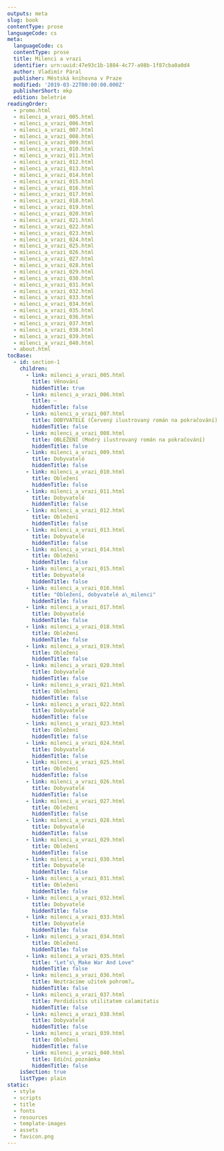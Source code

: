 ```yaml
---
outputs: meta
slug: book
contentType: prose
languageCode: cs
meta:
  languageCode: cs
  contentType: prose
  title: Milenci a vrazi
  identifier: urn:uuid:47e93c1b-1884-4c77-a98b-1f87cba0a0d4
  author: Vladimír Páral
  publisher: Městská knihovna v Praze
  modified: '2019-03-22T00:00:00.000Z'
  publisherShort: mkp
  edition: beletrie
readingOrder:
  - promo.html
  - milenci_a_vrazi_005.html
  - milenci_a_vrazi_006.html
  - milenci_a_vrazi_007.html
  - milenci_a_vrazi_008.html
  - milenci_a_vrazi_009.html
  - milenci_a_vrazi_010.html
  - milenci_a_vrazi_011.html
  - milenci_a_vrazi_012.html
  - milenci_a_vrazi_013.html
  - milenci_a_vrazi_014.html
  - milenci_a_vrazi_015.html
  - milenci_a_vrazi_016.html
  - milenci_a_vrazi_017.html
  - milenci_a_vrazi_018.html
  - milenci_a_vrazi_019.html
  - milenci_a_vrazi_020.html
  - milenci_a_vrazi_021.html
  - milenci_a_vrazi_022.html
  - milenci_a_vrazi_023.html
  - milenci_a_vrazi_024.html
  - milenci_a_vrazi_025.html
  - milenci_a_vrazi_026.html
  - milenci_a_vrazi_027.html
  - milenci_a_vrazi_028.html
  - milenci_a_vrazi_029.html
  - milenci_a_vrazi_030.html
  - milenci_a_vrazi_031.html
  - milenci_a_vrazi_032.html
  - milenci_a_vrazi_033.html
  - milenci_a_vrazi_034.html
  - milenci_a_vrazi_035.html
  - milenci_a_vrazi_036.html
  - milenci_a_vrazi_037.html
  - milenci_a_vrazi_038.html
  - milenci_a_vrazi_039.html
  - milenci_a_vrazi_040.html
  - about.html
tocBase:
  - id: section-1
    children:
      - link: milenci_a_vrazi_005.html
        title: Věnování
        hiddenTitle: true
      - link: milenci_a_vrazi_006.html
        title: —
        hiddenTitle: false
      - link: milenci_a_vrazi_007.html
        title: DOBYVATELÉ (Červený ilustrovaný román na pokračování)
        hiddenTitle: false
      - link: milenci_a_vrazi_008.html
        title: OBLEŽENÍ (Modrý ilustrovaný román na pokračování)
        hiddenTitle: false
      - link: milenci_a_vrazi_009.html
        title: Dobyvatelé
        hiddenTitle: false
      - link: milenci_a_vrazi_010.html
        title: Obležení
        hiddenTitle: false
      - link: milenci_a_vrazi_011.html
        title: Dobyvatelé
        hiddenTitle: false
      - link: milenci_a_vrazi_012.html
        title: Obležení
        hiddenTitle: false
      - link: milenci_a_vrazi_013.html
        title: Dobyvatelé
        hiddenTitle: false
      - link: milenci_a_vrazi_014.html
        title: Obležení
        hiddenTitle: false
      - link: milenci_a_vrazi_015.html
        title: Dobyvatelé
        hiddenTitle: false
      - link: milenci_a_vrazi_016.html
        title: "Obležení, dobyvatelé a\_milenci"
        hiddenTitle: false
      - link: milenci_a_vrazi_017.html
        title: Dobyvatelé
        hiddenTitle: false
      - link: milenci_a_vrazi_018.html
        title: Obležení
        hiddenTitle: false
      - link: milenci_a_vrazi_019.html
        title: Obležení
        hiddenTitle: false
      - link: milenci_a_vrazi_020.html
        title: Dobyvatelé
        hiddenTitle: false
      - link: milenci_a_vrazi_021.html
        title: Obležení
        hiddenTitle: false
      - link: milenci_a_vrazi_022.html
        title: Dobyvatelé
        hiddenTitle: false
      - link: milenci_a_vrazi_023.html
        title: Obležení
        hiddenTitle: false
      - link: milenci_a_vrazi_024.html
        title: Dobyvatelé
        hiddenTitle: false
      - link: milenci_a_vrazi_025.html
        title: Obležení
        hiddenTitle: false
      - link: milenci_a_vrazi_026.html
        title: Dobyvatelé
        hiddenTitle: false
      - link: milenci_a_vrazi_027.html
        title: Obležení
        hiddenTitle: false
      - link: milenci_a_vrazi_028.html
        title: Dobyvatelé
        hiddenTitle: false
      - link: milenci_a_vrazi_029.html
        title: Obležení
        hiddenTitle: false
      - link: milenci_a_vrazi_030.html
        title: Dobyvatelé
        hiddenTitle: false
      - link: milenci_a_vrazi_031.html
        title: Obležení
        hiddenTitle: false
      - link: milenci_a_vrazi_032.html
        title: Dobyvatelé
        hiddenTitle: false
      - link: milenci_a_vrazi_033.html
        title: Dobyvatelé
        hiddenTitle: false
      - link: milenci_a_vrazi_034.html
        title: Obležení
        hiddenTitle: false
      - link: milenci_a_vrazi_035.html
        title: "Let’s\_Make War And Love"
        hiddenTitle: false
      - link: milenci_a_vrazi_036.html
        title: Neztrácíme užitek pohrom?…
        hiddenTitle: false
      - link: milenci_a_vrazi_037.html
        title: Perdidistis utilitatem calamitatis
        hiddenTitle: false
      - link: milenci_a_vrazi_038.html
        title: Dobyvatelé
        hiddenTitle: false
      - link: milenci_a_vrazi_039.html
        title: Obležení
        hiddenTitle: false
      - link: milenci_a_vrazi_040.html
        title: Ediční poznámka
        hiddenTitle: false
    isSection: true
    listType: plain
static:
  - style
  - scripts
  - title
  - fonts
  - resources
  - template-images
  - assets
  - favicon.png
---
```

